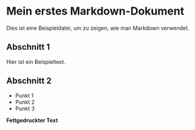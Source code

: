 # Mein erstes Markdown-Dokument

Dies ist eine Beispieldatei, um zu zeigen, wie man Markdown verwendet.

## Abschnitt 1

Hier ist ein Beispieltext.

## Abschnitt 2

- Punkt 1
- Punkt 2
- Punkt 3

**Fettgedruckter Text**